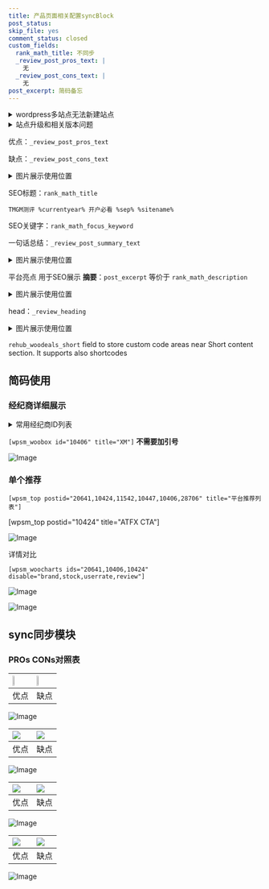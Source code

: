 ```yaml
---
title: 产品页面相关配置syncBlock
post_status: 
skip_file: yes
comment_status: closed
custom_fields:
  rank_math_title: 不同步
  _review_post_pros_text: |
    无
  _review_post_cons_text: |
    无
post_excerpt: 简码备忘
---
```

<details><summary>wordpress多站点无法新建站点</summary>

<li>和报错需要清理cookies一样的原因</li>
<li>wp-config.php里面<code>define( 'SUBDOMAIN_INSTALL', false );//子域名安装</code></li>
<li>新建子站点是用<code>define( 'SUBDOMAIN_INSTALL', true);//子域名安装</code> 完成以后，改成<code>false</code></li>
</details>

<details><summary>站点升级和相关版本问题</summary>

<p>wordpress：5.9.9
woocommerce：7.5.1
出现问题的地方：主题选项里面>><strong>Product layout >>compact style</strong></p>
<p>如何出现没有用过的字段 导致无法保存。先导出配置 然后进行修改，后面再次恢复即可。</p>
<p>出现部分字段无法显示时，需要返回默认布局后，对产品进行保存就好了。</p>
<p></p>
</details>

优点：`_review_post_pros_text`

缺点：`_review_post_cons_text`

<details><summary>图片展示使用位置</summary>

<img src="https://prod-files-secure.s3.us-west-2.amazonaws.com/39ed1227-6d7d-4570-be36-9ccd4a2c4241/f51d3d83-55d4-4bdf-9604-f37ec77ab556/Untitled.png?X-Amz-Algorithm=AWS4-HMAC-SHA256&X-Amz-Content-Sha256=UNSIGNED-PAYLOAD&X-Amz-Credential=ASIAZI2LB466U53VQUNZ%2F20250704%2Fus-west-2%2Fs3%2Faws4_request&X-Amz-Date=20250704T225520Z&X-Amz-Expires=3600&X-Amz-Security-Token=IQoJb3JpZ2luX2VjECsaCXVzLXdlc3QtMiJIMEYCIQCM%2Fc04IfGe%2BKyEG1sHmGKHZnrv1%2Bp2kRry5AnuP5X3cQIhAPAOe0%2BGjKT2t0K5ihxUGV1g10W4peMO5tWGyyyTtTqUKv8DCDQQABoMNjM3NDIzMTgzODA1Igz3H0fmgSzVr%2FuS4OEq3APrMBleDhz19qRRHR1qhhzCT7DBjznahiyxe5W5E8tPjVKRtmBxdPDBhciKnb%2FaDHDyefO7saFIMIQkpETaBBQfA5tdxO6lDiWpcjtOToWgR1eNb9wqlZHQU03C63hkaPWp56%2B7fvI1%2BFAwi3WvV2msIoRQhlhLaPuGkVbPTDnVDLMWcv89X1tcTRDeFSJ2be3un6rNtRi%2Fr5SDxg5cuAmyCGVL30CdTdw4emkSnVz9EEKDG0NvIPznCBdoSCWwkyWUkk%2FmNCV84V0Vlh9Fxwd6zaNMM7mI0NvgOVJeVJo%2FMSt2bWYQfJdlR7qg7IvrJkoB9FZaIoLhIx0FAOtyZ5HWNxtgpGpgO37qaXnYnc2WN2dlhr%2B5WaM0D3jcVVUjCer6BMQ%2BVhksFsgxwDdB6vdlfvbPvsoFiFnqwdlSuRhdCfILMbqu3bUwV6TUlEvlSg2W7AyBG2uezS5fvNVz8TiWRrlE98z85SHs17ytXdVW0c82HLulRiK6%2B1a1Xa8dNuQQwqd5%2FwQslYwmZ6fWHNCo1dGQDSv9BLtWjh9XHt7jPjc%2BeqwLtxLI%2Fo2u1mnVLuUWXjJfID7gITbTyg4AhR9snyvGTYI%2FHUStP35luND9F0P6gzQSXfxdVOPAyDCWzKDDBjqkAZmp3bJ4OC11Ftn5tvdiXKhYOsIzJvEyRUM2IHF2QG3IqwQ3ZPJIQlwVNRCPpPu84YcwauGy1KA5NrBi56C378B7R7fL1mnsJ8s8O2qF1ZFDnOCLAiDZwSKTil7AfiCb1eLwSGLWBivlhspUwcF5J%2FO1JWPhtdww%2BrRX31YZqF7jAZXSxP9aE1TfeahNTFfpRO486bnH25vO8NFmd82yKk4VEQPk&X-Amz-Signature=ac7d59420a914fbfb13bcd34fd17aebfb1fa38f076382bdb2ac47d6ac5b5eae2&X-Amz-SignedHeaders=host&x-amz-checksum-mode=ENABLED&x-id=GetObject" alt="Image">
</details>

SEO标题：`rank_math_title`

`TMGM测评 %currentyear% 开户必看 %sep% %sitename%`

SEO关键字：`rank_math_focus_keyword`

一句话总结：`_review_post_summary_text`

<details><summary>图片展示使用位置</summary>

<img src="https://prod-files-secure.s3.us-west-2.amazonaws.com/39ed1227-6d7d-4570-be36-9ccd4a2c4241/4b96a922-296c-4f4e-8630-d1c870cbce01/Untitled.png?X-Amz-Algorithm=AWS4-HMAC-SHA256&X-Amz-Content-Sha256=UNSIGNED-PAYLOAD&X-Amz-Credential=ASIAZI2LB466YRNIQGBX%2F20250704%2Fus-west-2%2Fs3%2Faws4_request&X-Amz-Date=20250704T225520Z&X-Amz-Expires=3600&X-Amz-Security-Token=IQoJb3JpZ2luX2VjECsaCXVzLXdlc3QtMiJGMEQCIH26G62SLmZV7qb9ZKKSgKOuJHzOj7hv4VeuNiJm87I8AiB%2BRZeozkMa71YWnH3r3DzFNJkD1VmAioZxUoc4tIRnkir%2FAwg0EAAaDDYzNzQyMzE4MzgwNSIMPAMqgrBUQkythUZpKtwDyCZ8956ydx%2FHiQ5vPjb746CZrnTyWyaCXIa8hg3jC1tf3%2BTMNh4ayg23OTRrpGyDFEFI%2FGOx1e%2BV%2FPclhf9FjofAW0q2Jn7ta27o0DgOeHjpIUQB%2Fk%2FG7tJ%2BKgg5CDWGr2kYIAS03GZWBL3kMSlo%2F81p622qgSB0nhEQWToGk%2BaYQpV25LoZsZXxgw4MSKGb2zhdEd%2BywSyXneyP8yTo3yNvUUVvNvP%2BTSqf8F1mWSBTTQwtyIf3MNrrmxKH9AYtjjd9KVWMpauOkUXapAHRIAjdZFuPCNXbK2l%2FleajLG%2FUHq8EoGO0URuhgS5LO%2BRxgqzKoIPlO8h6sb1nCZtfYNbrhVmJ9BWdoJgDO%2BLHb9Cb0tzbBk0lyzumvndLwunZxSjwIeXx9l%2FsVcPxQcCJLIKMFcU2Dk%2Fhqdz%2F1y8Vl3VOvco64rh9LO7Tw5ERbFXumnL6%2FDDg4rT88xgz8NZH9dJLYG8AZRjVBqrujf2R9kdjmV53d6B7P%2F%2B%2Bmo9kzDvsYrnxOQZD7h8R3mCoWh37QFJ2vMYxLmnow9JHICIF1IPs24tPSxSVoO1ia6ZmXqjeg8c78nmsW0uQiL6tcmygeTdAWc2jEruXbNXk%2FhciCvofxIjFiFXDcpdQ57Aw%2BcugwwY6pgEM6kFR2eR3bW58iYg%2F0FRosKOBvSADYM%2BreHThmOE0aPv%2FhXhU5isKftZaUxTpIh71gEfSVvVaAJoA2b5uWvO%2BGK9mBPQ1hLBLKIuSdwiMsxzU1KB13iD6CxuF8Z%2Bp5KfyNA0BdLhJCWpzeea1whe2Bl6T91t4iOhHE6Gw7YwNAmDLf%2F1fLKrJMlfY77l3TAYNxoir8dVbZ7AWHvRJDlk7WjaEx%2FXp&X-Amz-Signature=f55b0a590edf2804c7f420e41ef93a403f5e8814e575bfdfb8bac9034b19ebaf&X-Amz-SignedHeaders=host&x-amz-checksum-mode=ENABLED&x-id=GetObject" alt="Image">
</details>

平台亮点 用于SEO展示 **摘要**：`post_excerpt`  等价于 `rank_math_description`

<details><summary>图片展示使用位置</summary>

<img src="https://prod-files-secure.s3.us-west-2.amazonaws.com/39ed1227-6d7d-4570-be36-9ccd4a2c4241/1ee11f63-b60a-4dfe-a7a7-d58ff23b5d88/Untitled.png?X-Amz-Algorithm=AWS4-HMAC-SHA256&X-Amz-Content-Sha256=UNSIGNED-PAYLOAD&X-Amz-Credential=ASIAZI2LB466Z3YFHR63%2F20250704%2Fus-west-2%2Fs3%2Faws4_request&X-Amz-Date=20250704T225520Z&X-Amz-Expires=3600&X-Amz-Security-Token=IQoJb3JpZ2luX2VjECsaCXVzLXdlc3QtMiJIMEYCIQDny6%2F93B9Q1rx83qRkQI2%2BMgacWW%2BfpnE7i2vOYuX%2FnQIhAOivdYz2v6TONLTV6el482s7UkRY%2FtDZq8IpRGB8LojTKv8DCDQQABoMNjM3NDIzMTgzODA1Igy13VU9lZkEAyezVIEq3AN5guKw51TF99S5J%2BFF2A%2BIoH3Or1rguQog6CGBomKAhMM%2FnhaeOvoAsJ6xHQ9XE6TaMScSKASHKsOO8LwjNX1oN7ZhtRnXxqU44HJ9qz1RynYOe0hikA8ES0f6lI3kfYEBviaIyBbVtjJfjwu6R4G6mTxe7x2ZTyeEkVFHCOvc36H2POAeTWq1eGnrPpzn3pUM1q93rVaRZNTSi%2Fgsjf3Pn71FmyBDYmkbgznatYVIvRFR6toOEc08nfn%2B%2FIYn2i4KEhlkpBhXd4dfhPhyA5wu23Kia41oFjSvEu8jWjMpFjN2WwUEU92sipE92WaGXykdz9p0zaxidnJ6It3SpTVN8V4%2FU1vdAjqOJgb73g2Dtj9ByB2QEwb4Z9JVrU9bxAsW%2FLBdLjIo%2B6UkbeS4SUBLCAp0q%2FW3KC51ivQnAu%2BpisljIbq4LGW0OR4kLOUfFIrXf8A6PfAIR8h4C4PeD0%2BCr7YOalypTvD9eRQWAWy%2FH4zaamk%2FK1OBhv9L1SJ%2FOXnPOK8QV%2FJQp2xC1gKv5fkh9Vct2IERVtdWttdBxktO0YdsL4kRY7%2F7fccDb5Fy%2F5RxxZiSTubfDQyBIQgrnGOon2XdM6ADvTyrf9Ji5F25%2FiHM1yL%2FH8CS%2FOdg2TDTzKDDBjqkAbEkVyqOnjnrVgP%2BB4ePzYyO%2FTToxA1VTyjygPdAAFTPJgb10vszE7hY5mAzLe58II%2BYZMe%2FUDWXCe2ZEa2GW4ZA%2FKSMCActKxzO2dYwOfKhvHCq%2BSpEfeiH8znISMB1hRmrZN%2Bk68nJ99S3BQkTvqGrBy3MWCRY3YUNUPZwCvCrlPIs2GzeecOf1uqsxFve6K1K55eCTlVGcfhGyl3Cs5LezBYw&X-Amz-Signature=153c91d5d68e1d647038c74ba18e581c08bf2ba05c3500fd7e009fabb6288c3f&X-Amz-SignedHeaders=host&x-amz-checksum-mode=ENABLED&x-id=GetObject" alt="Image">
<img src="https://prod-files-secure.s3.us-west-2.amazonaws.com/39ed1227-6d7d-4570-be36-9ccd4a2c4241/ad4118b5-78d8-4fbe-801e-3b29b5d99c01/Untitled.png?X-Amz-Algorithm=AWS4-HMAC-SHA256&X-Amz-Content-Sha256=UNSIGNED-PAYLOAD&X-Amz-Credential=ASIAZI2LB466Z3YFHR63%2F20250704%2Fus-west-2%2Fs3%2Faws4_request&X-Amz-Date=20250704T225520Z&X-Amz-Expires=3600&X-Amz-Security-Token=IQoJb3JpZ2luX2VjECsaCXVzLXdlc3QtMiJIMEYCIQDny6%2F93B9Q1rx83qRkQI2%2BMgacWW%2BfpnE7i2vOYuX%2FnQIhAOivdYz2v6TONLTV6el482s7UkRY%2FtDZq8IpRGB8LojTKv8DCDQQABoMNjM3NDIzMTgzODA1Igy13VU9lZkEAyezVIEq3AN5guKw51TF99S5J%2BFF2A%2BIoH3Or1rguQog6CGBomKAhMM%2FnhaeOvoAsJ6xHQ9XE6TaMScSKASHKsOO8LwjNX1oN7ZhtRnXxqU44HJ9qz1RynYOe0hikA8ES0f6lI3kfYEBviaIyBbVtjJfjwu6R4G6mTxe7x2ZTyeEkVFHCOvc36H2POAeTWq1eGnrPpzn3pUM1q93rVaRZNTSi%2Fgsjf3Pn71FmyBDYmkbgznatYVIvRFR6toOEc08nfn%2B%2FIYn2i4KEhlkpBhXd4dfhPhyA5wu23Kia41oFjSvEu8jWjMpFjN2WwUEU92sipE92WaGXykdz9p0zaxidnJ6It3SpTVN8V4%2FU1vdAjqOJgb73g2Dtj9ByB2QEwb4Z9JVrU9bxAsW%2FLBdLjIo%2B6UkbeS4SUBLCAp0q%2FW3KC51ivQnAu%2BpisljIbq4LGW0OR4kLOUfFIrXf8A6PfAIR8h4C4PeD0%2BCr7YOalypTvD9eRQWAWy%2FH4zaamk%2FK1OBhv9L1SJ%2FOXnPOK8QV%2FJQp2xC1gKv5fkh9Vct2IERVtdWttdBxktO0YdsL4kRY7%2F7fccDb5Fy%2F5RxxZiSTubfDQyBIQgrnGOon2XdM6ADvTyrf9Ji5F25%2FiHM1yL%2FH8CS%2FOdg2TDTzKDDBjqkAbEkVyqOnjnrVgP%2BB4ePzYyO%2FTToxA1VTyjygPdAAFTPJgb10vszE7hY5mAzLe58II%2BYZMe%2FUDWXCe2ZEa2GW4ZA%2FKSMCActKxzO2dYwOfKhvHCq%2BSpEfeiH8znISMB1hRmrZN%2Bk68nJ99S3BQkTvqGrBy3MWCRY3YUNUPZwCvCrlPIs2GzeecOf1uqsxFve6K1K55eCTlVGcfhGyl3Cs5LezBYw&X-Amz-Signature=f4742608a404da986cf6676743fd0056d8710571f6e1844a13e67559d6465c53&X-Amz-SignedHeaders=host&x-amz-checksum-mode=ENABLED&x-id=GetObject" alt="Image">
<img src="https://prod-files-secure.s3.us-west-2.amazonaws.com/39ed1227-6d7d-4570-be36-9ccd4a2c4241/a38cf7c9-a79c-4b64-9e94-13589fe0758b/Untitled.png?X-Amz-Algorithm=AWS4-HMAC-SHA256&X-Amz-Content-Sha256=UNSIGNED-PAYLOAD&X-Amz-Credential=ASIAZI2LB466Z3YFHR63%2F20250704%2Fus-west-2%2Fs3%2Faws4_request&X-Amz-Date=20250704T225520Z&X-Amz-Expires=3600&X-Amz-Security-Token=IQoJb3JpZ2luX2VjECsaCXVzLXdlc3QtMiJIMEYCIQDny6%2F93B9Q1rx83qRkQI2%2BMgacWW%2BfpnE7i2vOYuX%2FnQIhAOivdYz2v6TONLTV6el482s7UkRY%2FtDZq8IpRGB8LojTKv8DCDQQABoMNjM3NDIzMTgzODA1Igy13VU9lZkEAyezVIEq3AN5guKw51TF99S5J%2BFF2A%2BIoH3Or1rguQog6CGBomKAhMM%2FnhaeOvoAsJ6xHQ9XE6TaMScSKASHKsOO8LwjNX1oN7ZhtRnXxqU44HJ9qz1RynYOe0hikA8ES0f6lI3kfYEBviaIyBbVtjJfjwu6R4G6mTxe7x2ZTyeEkVFHCOvc36H2POAeTWq1eGnrPpzn3pUM1q93rVaRZNTSi%2Fgsjf3Pn71FmyBDYmkbgznatYVIvRFR6toOEc08nfn%2B%2FIYn2i4KEhlkpBhXd4dfhPhyA5wu23Kia41oFjSvEu8jWjMpFjN2WwUEU92sipE92WaGXykdz9p0zaxidnJ6It3SpTVN8V4%2FU1vdAjqOJgb73g2Dtj9ByB2QEwb4Z9JVrU9bxAsW%2FLBdLjIo%2B6UkbeS4SUBLCAp0q%2FW3KC51ivQnAu%2BpisljIbq4LGW0OR4kLOUfFIrXf8A6PfAIR8h4C4PeD0%2BCr7YOalypTvD9eRQWAWy%2FH4zaamk%2FK1OBhv9L1SJ%2FOXnPOK8QV%2FJQp2xC1gKv5fkh9Vct2IERVtdWttdBxktO0YdsL4kRY7%2F7fccDb5Fy%2F5RxxZiSTubfDQyBIQgrnGOon2XdM6ADvTyrf9Ji5F25%2FiHM1yL%2FH8CS%2FOdg2TDTzKDDBjqkAbEkVyqOnjnrVgP%2BB4ePzYyO%2FTToxA1VTyjygPdAAFTPJgb10vszE7hY5mAzLe58II%2BYZMe%2FUDWXCe2ZEa2GW4ZA%2FKSMCActKxzO2dYwOfKhvHCq%2BSpEfeiH8znISMB1hRmrZN%2Bk68nJ99S3BQkTvqGrBy3MWCRY3YUNUPZwCvCrlPIs2GzeecOf1uqsxFve6K1K55eCTlVGcfhGyl3Cs5LezBYw&X-Amz-Signature=fabfece2651c37740a432893043a493c82e7aaf144e61631dd8fe144566effdc&X-Amz-SignedHeaders=host&x-amz-checksum-mode=ENABLED&x-id=GetObject" alt="Image">
<img src="https://prod-files-secure.s3.us-west-2.amazonaws.com/39ed1227-6d7d-4570-be36-9ccd4a2c4241/7da6fc1e-d2ac-42ae-8c75-cb5749aa18f6/Untitled.png?X-Amz-Algorithm=AWS4-HMAC-SHA256&X-Amz-Content-Sha256=UNSIGNED-PAYLOAD&X-Amz-Credential=ASIAZI2LB466Z3YFHR63%2F20250704%2Fus-west-2%2Fs3%2Faws4_request&X-Amz-Date=20250704T225520Z&X-Amz-Expires=3600&X-Amz-Security-Token=IQoJb3JpZ2luX2VjECsaCXVzLXdlc3QtMiJIMEYCIQDny6%2F93B9Q1rx83qRkQI2%2BMgacWW%2BfpnE7i2vOYuX%2FnQIhAOivdYz2v6TONLTV6el482s7UkRY%2FtDZq8IpRGB8LojTKv8DCDQQABoMNjM3NDIzMTgzODA1Igy13VU9lZkEAyezVIEq3AN5guKw51TF99S5J%2BFF2A%2BIoH3Or1rguQog6CGBomKAhMM%2FnhaeOvoAsJ6xHQ9XE6TaMScSKASHKsOO8LwjNX1oN7ZhtRnXxqU44HJ9qz1RynYOe0hikA8ES0f6lI3kfYEBviaIyBbVtjJfjwu6R4G6mTxe7x2ZTyeEkVFHCOvc36H2POAeTWq1eGnrPpzn3pUM1q93rVaRZNTSi%2Fgsjf3Pn71FmyBDYmkbgznatYVIvRFR6toOEc08nfn%2B%2FIYn2i4KEhlkpBhXd4dfhPhyA5wu23Kia41oFjSvEu8jWjMpFjN2WwUEU92sipE92WaGXykdz9p0zaxidnJ6It3SpTVN8V4%2FU1vdAjqOJgb73g2Dtj9ByB2QEwb4Z9JVrU9bxAsW%2FLBdLjIo%2B6UkbeS4SUBLCAp0q%2FW3KC51ivQnAu%2BpisljIbq4LGW0OR4kLOUfFIrXf8A6PfAIR8h4C4PeD0%2BCr7YOalypTvD9eRQWAWy%2FH4zaamk%2FK1OBhv9L1SJ%2FOXnPOK8QV%2FJQp2xC1gKv5fkh9Vct2IERVtdWttdBxktO0YdsL4kRY7%2F7fccDb5Fy%2F5RxxZiSTubfDQyBIQgrnGOon2XdM6ADvTyrf9Ji5F25%2FiHM1yL%2FH8CS%2FOdg2TDTzKDDBjqkAbEkVyqOnjnrVgP%2BB4ePzYyO%2FTToxA1VTyjygPdAAFTPJgb10vszE7hY5mAzLe58II%2BYZMe%2FUDWXCe2ZEa2GW4ZA%2FKSMCActKxzO2dYwOfKhvHCq%2BSpEfeiH8znISMB1hRmrZN%2Bk68nJ99S3BQkTvqGrBy3MWCRY3YUNUPZwCvCrlPIs2GzeecOf1uqsxFve6K1K55eCTlVGcfhGyl3Cs5LezBYw&X-Amz-Signature=9d7fd0611e04a65758a0fbc84ebedd6f2f9d4862b53539dbed133828d52d431c&X-Amz-SignedHeaders=host&x-amz-checksum-mode=ENABLED&x-id=GetObject" alt="Image">
<img src="https://prod-files-secure.s3.us-west-2.amazonaws.com/39ed1227-6d7d-4570-be36-9ccd4a2c4241/7e97f40a-eaee-47f5-b2f9-475f96808fa7/Untitled.png?X-Amz-Algorithm=AWS4-HMAC-SHA256&X-Amz-Content-Sha256=UNSIGNED-PAYLOAD&X-Amz-Credential=ASIAZI2LB466Z3YFHR63%2F20250704%2Fus-west-2%2Fs3%2Faws4_request&X-Amz-Date=20250704T225520Z&X-Amz-Expires=3600&X-Amz-Security-Token=IQoJb3JpZ2luX2VjECsaCXVzLXdlc3QtMiJIMEYCIQDny6%2F93B9Q1rx83qRkQI2%2BMgacWW%2BfpnE7i2vOYuX%2FnQIhAOivdYz2v6TONLTV6el482s7UkRY%2FtDZq8IpRGB8LojTKv8DCDQQABoMNjM3NDIzMTgzODA1Igy13VU9lZkEAyezVIEq3AN5guKw51TF99S5J%2BFF2A%2BIoH3Or1rguQog6CGBomKAhMM%2FnhaeOvoAsJ6xHQ9XE6TaMScSKASHKsOO8LwjNX1oN7ZhtRnXxqU44HJ9qz1RynYOe0hikA8ES0f6lI3kfYEBviaIyBbVtjJfjwu6R4G6mTxe7x2ZTyeEkVFHCOvc36H2POAeTWq1eGnrPpzn3pUM1q93rVaRZNTSi%2Fgsjf3Pn71FmyBDYmkbgznatYVIvRFR6toOEc08nfn%2B%2FIYn2i4KEhlkpBhXd4dfhPhyA5wu23Kia41oFjSvEu8jWjMpFjN2WwUEU92sipE92WaGXykdz9p0zaxidnJ6It3SpTVN8V4%2FU1vdAjqOJgb73g2Dtj9ByB2QEwb4Z9JVrU9bxAsW%2FLBdLjIo%2B6UkbeS4SUBLCAp0q%2FW3KC51ivQnAu%2BpisljIbq4LGW0OR4kLOUfFIrXf8A6PfAIR8h4C4PeD0%2BCr7YOalypTvD9eRQWAWy%2FH4zaamk%2FK1OBhv9L1SJ%2FOXnPOK8QV%2FJQp2xC1gKv5fkh9Vct2IERVtdWttdBxktO0YdsL4kRY7%2F7fccDb5Fy%2F5RxxZiSTubfDQyBIQgrnGOon2XdM6ADvTyrf9Ji5F25%2FiHM1yL%2FH8CS%2FOdg2TDTzKDDBjqkAbEkVyqOnjnrVgP%2BB4ePzYyO%2FTToxA1VTyjygPdAAFTPJgb10vszE7hY5mAzLe58II%2BYZMe%2FUDWXCe2ZEa2GW4ZA%2FKSMCActKxzO2dYwOfKhvHCq%2BSpEfeiH8znISMB1hRmrZN%2Bk68nJ99S3BQkTvqGrBy3MWCRY3YUNUPZwCvCrlPIs2GzeecOf1uqsxFve6K1K55eCTlVGcfhGyl3Cs5LezBYw&X-Amz-Signature=3ac083e80eeaad70d82075657c2703712960798d81de6981aff25229d08b7966&X-Amz-SignedHeaders=host&x-amz-checksum-mode=ENABLED&x-id=GetObject" alt="Image">
</details>

head：`_review_heading`

<details><summary>图片展示使用位置</summary>

<img src="https://prod-files-secure.s3.us-west-2.amazonaws.com/39ed1227-6d7d-4570-be36-9ccd4a2c4241/3a4650ad-9887-415c-889a-edd51fa54f27/Untitled.png?X-Amz-Algorithm=AWS4-HMAC-SHA256&X-Amz-Content-Sha256=UNSIGNED-PAYLOAD&X-Amz-Credential=ASIAZI2LB4662QOYFKZC%2F20250704%2Fus-west-2%2Fs3%2Faws4_request&X-Amz-Date=20250704T225520Z&X-Amz-Expires=3600&X-Amz-Security-Token=IQoJb3JpZ2luX2VjECsaCXVzLXdlc3QtMiJHMEUCIE%2FQlfWbaB1l%2BFl76jwdlds2peCo%2FzwBsKRSYeIfVlMIAiEAkIv2WlNYi4x8IyuLZQQheGzMymaX2BBzduODdLjPGxEq%2FwMINBAAGgw2Mzc0MjMxODM4MDUiDPxCm8yWqbYbCSp%2BGCrcA1yVPa9v%2B%2BBUXo80Ydsp%2BbjpmguSf3my7S%2Ba6INhL9LBYpfXIp7GQ%2FLBqfoJT3NDVHFhC1NY8gJPH8dAHHSVEb%2BC69jU6fo%2FID00M7iS9Gjl88VXbfJrmbybluSvjZx03YBRVZyvssCmqkyT%2B1fXXXnvIGBZkBkQMpPBBqUwDTfoCjmvBpWKSan%2B0wRFpwGKJ%2BodUzOvk04PZ1tBFZ6WtRvROJYlVgOw4vu6qFNT5Eizdc8azB3B91%2B7o64LhnnAi83zmnbG88lTYE7xiokMmxLScqnxbov9qnfB6wZUce0oaq8ajj68nN43gIJdGhHTsHuQWG7fdh%2BiaEWUJAaQpbSVYmIOmmbHPf6l55UtE0Nvs0kKx6AVVUz4GHN%2B0meupu1%2FSzkwDsWKX63%2BkTNnaSeH%2FdP1ouZG2Nu1VsrGK0HK4dh32X5i5RS7pTCfoK%2F2Opv4KfIheUsOiFa0aGD%2B7ANqrjV41jMeq4Xx9wIQbdlwdx1lex1RFaNxOxdWOetfnYUJk7jX0WemExKUnbTBReo7xdRTeEWpB7niI0y5mkYKjoxOZ%2Fg%2FMCP7azug8LBVcEJv37tfeEs0dPVnLZIvk6ZSu%2B0yms5iyuEbYJaRRxPFFZ%2B36x7BKlmUx%2F0EMMnMoMMGOqUBplb%2Fgy4GfO12A%2BmbxLzAst8850Vw0tXLpmr%2FwMXG%2FpNneXBF6bsfOZ09DRKaSEnDz0ru0ZUsd3jbujV3kpa6imBe77JoliZ%2BPiHYqT84Mi3RTMhUQeqjiP%2BttF69BzydRQLFkv6mf6t7yDf1QQSBY%2Bxdw6AsfScpemFw%2BKOf90nTHeu8X%2BaTV4SkRNeo1uNE%2B1c4pG0z4gxLGricnQrb4NhffsZb&X-Amz-Signature=dae1a9439719e939c5497fe0819a20461cc918422362635937675265512fe6a1&X-Amz-SignedHeaders=host&x-amz-checksum-mode=ENABLED&x-id=GetObject" alt="Image">
</details>

`rehub_woodeals_short`	field to store custom code areas near Short content section. It supports also shortcodes



## 简码使用

### 经纪商详细展示

<details><summary>常用经纪商ID列表</summary>

<pre><code class="php">嘉盛 ===> 20641  [wpsm_woobox id="20641" title="嘉盛"]
易信easymarkets ===> 11542  [wpsm_woobox id="11542" title="易信easymarkets"]
ATFX外汇 ===> 10424  [wpsm_woobox id="10424" title="ATFX"]
XM ===> 10406  [wpsm_woobox id="10406" title="XM"]
TMGM ===> 29622  [wpsm_woobox id="29622" title="TMGM"]
HYCM ===> 10447  [wpsm_woobox id="10447" title="HYCM"]
fpmarkets澳福外汇 ===> 20639  [wpsm_woobox id="20639" title="fpmarkets澳福外汇"]</code></pre>
</details>

`[wpsm_woobox id="10406" title="XM"]` **不需要加引号**

![Image](https://prod-files-secure.s3.us-west-2.amazonaws.com/39ed1227-6d7d-4570-be36-9ccd4a2c4241/4f898f9d-0fa7-4e43-acd3-ac6bc7be575a/Untitled.png?X-Amz-Algorithm=AWS4-HMAC-SHA256&X-Amz-Content-Sha256=UNSIGNED-PAYLOAD&X-Amz-Credential=ASIAZI2LB466QL35AEG3%2F20250704%2Fus-west-2%2Fs3%2Faws4_request&X-Amz-Date=20250704T225518Z&X-Amz-Expires=3600&X-Amz-Security-Token=IQoJb3JpZ2luX2VjECsaCXVzLXdlc3QtMiJIMEYCIQCUHAlIlt1yR8l%2Bk3sfYZ2fwV0Xm2sQlmgMB4ekAhH4kwIhAJ6x5KgJVAIA3suDHXGM5aBJIPRinUGWgqaZI4ukKx%2F%2FKv8DCDQQABoMNjM3NDIzMTgzODA1IgzQIi5Dpjo%2Fu1WoG10q3AMkGS0u%2FSAx02q0bXGDQ%2FL0uaF7ZxZS579EeFuHnbMhsPDaM1QpPAolHRKX8ilrSP4f0OQMsl3fdB2gX8L3TA5xagJgJRQdWnvCWJMeBbxzObeAk6Vs66UnV%2F9KfUp7%2FAhC%2BkfIZTi1jk60vOSq9IEvwbBVeF6CXOrZq%2BpfMV3Js50nddiVN89acX1Np236bWuXiW4C3up5RN8lhOCB3w9f%2BB%2F9S5dHko38MGBSyKJ1CLKnh5mEtPFvA2Pwe9QTtq3JRN8rI%2Bb7fwOkVIarXSBrJH4mLD%2FzU9%2Ba4UxNpUydpQFeiGcDfN03Mu6FWIzRKmS3cNLTQKEYQZwqd0L14d2BqSyWGVd9%2By%2B8Mf4HXVIUR8XdE97DEzxwkPTKGbv6Sy9nS9xfK8tKoNWLJG0v9tAXjlcKmGiDRsq9KuCJYho%2BYo5thZLSwkUaq4TRWpDlik3x9VyVr9ydgZpC7Sfkph%2BRuANs6dUs3lw1xabYhAx%2FbdVR%2FQSRgFNje%2BhSAwF2taqmUNas%2Fm7QASSA7fpRi7OFiLMdPpuqY%2BU7HGZGjP0QnqbEXDqb0jyaPzxCc5D3j3cko%2BDb5T9Kz7nG6TjNcqh2HDUlZXHfY5Xyq6xK6R4HUXk%2FuOKVpwHHbG9c5DDUzKDDBjqkASeoDYRb4P%2F7omNORm2MBsUGFk%2FXRKWu7mJE8%2F1BUJOvZGf7eBlRi7eG5zJlvhMqUXOvss4znjzql9VJInHCkou7p9xFJRpBJnVCFcJ8Fbv1VL%2FM7XA73Hpgs%2FgihROxJ63JdNsK%2B1%2BDVR2mKloTSOnjix6WR2IFZOGrZVOVG2uzB7ndZTJmbu%2BhuBVAUjvmuDB3%2BDgtRSV7phXEPUQA1dYTiIna&X-Amz-Signature=a7af89b621b7d4cfc870e9a9fc3898a348a2ce7faf8a3b4c40b55d5dc6106424&X-Amz-SignedHeaders=host&x-amz-checksum-mode=ENABLED&x-id=GetObject)

### 单个推荐
`[wpsm_top postid="20641,10424,11542,10447,10406,28706" title="平台推荐列表"]`

[wpsm_top postid="10424" title="ATFX CTA"]

![Image](https://prod-files-secure.s3.us-west-2.amazonaws.com/39ed1227-6d7d-4570-be36-9ccd4a2c4241/5ac620dc-51a8-48b6-b55d-91f47299193c/Untitled.png?X-Amz-Algorithm=AWS4-HMAC-SHA256&X-Amz-Content-Sha256=UNSIGNED-PAYLOAD&X-Amz-Credential=ASIAZI2LB466QL35AEG3%2F20250704%2Fus-west-2%2Fs3%2Faws4_request&X-Amz-Date=20250704T225518Z&X-Amz-Expires=3600&X-Amz-Security-Token=IQoJb3JpZ2luX2VjECsaCXVzLXdlc3QtMiJIMEYCIQCUHAlIlt1yR8l%2Bk3sfYZ2fwV0Xm2sQlmgMB4ekAhH4kwIhAJ6x5KgJVAIA3suDHXGM5aBJIPRinUGWgqaZI4ukKx%2F%2FKv8DCDQQABoMNjM3NDIzMTgzODA1IgzQIi5Dpjo%2Fu1WoG10q3AMkGS0u%2FSAx02q0bXGDQ%2FL0uaF7ZxZS579EeFuHnbMhsPDaM1QpPAolHRKX8ilrSP4f0OQMsl3fdB2gX8L3TA5xagJgJRQdWnvCWJMeBbxzObeAk6Vs66UnV%2F9KfUp7%2FAhC%2BkfIZTi1jk60vOSq9IEvwbBVeF6CXOrZq%2BpfMV3Js50nddiVN89acX1Np236bWuXiW4C3up5RN8lhOCB3w9f%2BB%2F9S5dHko38MGBSyKJ1CLKnh5mEtPFvA2Pwe9QTtq3JRN8rI%2Bb7fwOkVIarXSBrJH4mLD%2FzU9%2Ba4UxNpUydpQFeiGcDfN03Mu6FWIzRKmS3cNLTQKEYQZwqd0L14d2BqSyWGVd9%2By%2B8Mf4HXVIUR8XdE97DEzxwkPTKGbv6Sy9nS9xfK8tKoNWLJG0v9tAXjlcKmGiDRsq9KuCJYho%2BYo5thZLSwkUaq4TRWpDlik3x9VyVr9ydgZpC7Sfkph%2BRuANs6dUs3lw1xabYhAx%2FbdVR%2FQSRgFNje%2BhSAwF2taqmUNas%2Fm7QASSA7fpRi7OFiLMdPpuqY%2BU7HGZGjP0QnqbEXDqb0jyaPzxCc5D3j3cko%2BDb5T9Kz7nG6TjNcqh2HDUlZXHfY5Xyq6xK6R4HUXk%2FuOKVpwHHbG9c5DDUzKDDBjqkASeoDYRb4P%2F7omNORm2MBsUGFk%2FXRKWu7mJE8%2F1BUJOvZGf7eBlRi7eG5zJlvhMqUXOvss4znjzql9VJInHCkou7p9xFJRpBJnVCFcJ8Fbv1VL%2FM7XA73Hpgs%2FgihROxJ63JdNsK%2B1%2BDVR2mKloTSOnjix6WR2IFZOGrZVOVG2uzB7ndZTJmbu%2BhuBVAUjvmuDB3%2BDgtRSV7phXEPUQA1dYTiIna&X-Amz-Signature=8af307163112e8035b653de80d5f6e82fa608482ba28a6c196b7edbd05987e2f&X-Amz-SignedHeaders=host&x-amz-checksum-mode=ENABLED&x-id=GetObject)

详情对比

`[wpsm_woocharts ids="20641,10406,10424" disable="brand,stock,userrate,review"]`

![Image](https://prod-files-secure.s3.us-west-2.amazonaws.com/39ed1227-6d7d-4570-be36-9ccd4a2c4241/bf3ba45f-b9f3-4295-8aef-b4a495fd25f4/Untitled.png?X-Amz-Algorithm=AWS4-HMAC-SHA256&X-Amz-Content-Sha256=UNSIGNED-PAYLOAD&X-Amz-Credential=ASIAZI2LB466QL35AEG3%2F20250704%2Fus-west-2%2Fs3%2Faws4_request&X-Amz-Date=20250704T225518Z&X-Amz-Expires=3600&X-Amz-Security-Token=IQoJb3JpZ2luX2VjECsaCXVzLXdlc3QtMiJIMEYCIQCUHAlIlt1yR8l%2Bk3sfYZ2fwV0Xm2sQlmgMB4ekAhH4kwIhAJ6x5KgJVAIA3suDHXGM5aBJIPRinUGWgqaZI4ukKx%2F%2FKv8DCDQQABoMNjM3NDIzMTgzODA1IgzQIi5Dpjo%2Fu1WoG10q3AMkGS0u%2FSAx02q0bXGDQ%2FL0uaF7ZxZS579EeFuHnbMhsPDaM1QpPAolHRKX8ilrSP4f0OQMsl3fdB2gX8L3TA5xagJgJRQdWnvCWJMeBbxzObeAk6Vs66UnV%2F9KfUp7%2FAhC%2BkfIZTi1jk60vOSq9IEvwbBVeF6CXOrZq%2BpfMV3Js50nddiVN89acX1Np236bWuXiW4C3up5RN8lhOCB3w9f%2BB%2F9S5dHko38MGBSyKJ1CLKnh5mEtPFvA2Pwe9QTtq3JRN8rI%2Bb7fwOkVIarXSBrJH4mLD%2FzU9%2Ba4UxNpUydpQFeiGcDfN03Mu6FWIzRKmS3cNLTQKEYQZwqd0L14d2BqSyWGVd9%2By%2B8Mf4HXVIUR8XdE97DEzxwkPTKGbv6Sy9nS9xfK8tKoNWLJG0v9tAXjlcKmGiDRsq9KuCJYho%2BYo5thZLSwkUaq4TRWpDlik3x9VyVr9ydgZpC7Sfkph%2BRuANs6dUs3lw1xabYhAx%2FbdVR%2FQSRgFNje%2BhSAwF2taqmUNas%2Fm7QASSA7fpRi7OFiLMdPpuqY%2BU7HGZGjP0QnqbEXDqb0jyaPzxCc5D3j3cko%2BDb5T9Kz7nG6TjNcqh2HDUlZXHfY5Xyq6xK6R4HUXk%2FuOKVpwHHbG9c5DDUzKDDBjqkASeoDYRb4P%2F7omNORm2MBsUGFk%2FXRKWu7mJE8%2F1BUJOvZGf7eBlRi7eG5zJlvhMqUXOvss4znjzql9VJInHCkou7p9xFJRpBJnVCFcJ8Fbv1VL%2FM7XA73Hpgs%2FgihROxJ63JdNsK%2B1%2BDVR2mKloTSOnjix6WR2IFZOGrZVOVG2uzB7ndZTJmbu%2BhuBVAUjvmuDB3%2BDgtRSV7phXEPUQA1dYTiIna&X-Amz-Signature=bcc7a045a71f60196866b302a6555743179e68498e7743cbcdb00f3917bb8036&X-Amz-SignedHeaders=host&x-amz-checksum-mode=ENABLED&x-id=GetObject)

![Image](https://prod-files-secure.s3.us-west-2.amazonaws.com/39ed1227-6d7d-4570-be36-9ccd4a2c4241/30bc56ef-f383-4b48-9768-2ebc9e436ec0/Untitled.png?X-Amz-Algorithm=AWS4-HMAC-SHA256&X-Amz-Content-Sha256=UNSIGNED-PAYLOAD&X-Amz-Credential=ASIAZI2LB466QL35AEG3%2F20250704%2Fus-west-2%2Fs3%2Faws4_request&X-Amz-Date=20250704T225518Z&X-Amz-Expires=3600&X-Amz-Security-Token=IQoJb3JpZ2luX2VjECsaCXVzLXdlc3QtMiJIMEYCIQCUHAlIlt1yR8l%2Bk3sfYZ2fwV0Xm2sQlmgMB4ekAhH4kwIhAJ6x5KgJVAIA3suDHXGM5aBJIPRinUGWgqaZI4ukKx%2F%2FKv8DCDQQABoMNjM3NDIzMTgzODA1IgzQIi5Dpjo%2Fu1WoG10q3AMkGS0u%2FSAx02q0bXGDQ%2FL0uaF7ZxZS579EeFuHnbMhsPDaM1QpPAolHRKX8ilrSP4f0OQMsl3fdB2gX8L3TA5xagJgJRQdWnvCWJMeBbxzObeAk6Vs66UnV%2F9KfUp7%2FAhC%2BkfIZTi1jk60vOSq9IEvwbBVeF6CXOrZq%2BpfMV3Js50nddiVN89acX1Np236bWuXiW4C3up5RN8lhOCB3w9f%2BB%2F9S5dHko38MGBSyKJ1CLKnh5mEtPFvA2Pwe9QTtq3JRN8rI%2Bb7fwOkVIarXSBrJH4mLD%2FzU9%2Ba4UxNpUydpQFeiGcDfN03Mu6FWIzRKmS3cNLTQKEYQZwqd0L14d2BqSyWGVd9%2By%2B8Mf4HXVIUR8XdE97DEzxwkPTKGbv6Sy9nS9xfK8tKoNWLJG0v9tAXjlcKmGiDRsq9KuCJYho%2BYo5thZLSwkUaq4TRWpDlik3x9VyVr9ydgZpC7Sfkph%2BRuANs6dUs3lw1xabYhAx%2FbdVR%2FQSRgFNje%2BhSAwF2taqmUNas%2Fm7QASSA7fpRi7OFiLMdPpuqY%2BU7HGZGjP0QnqbEXDqb0jyaPzxCc5D3j3cko%2BDb5T9Kz7nG6TjNcqh2HDUlZXHfY5Xyq6xK6R4HUXk%2FuOKVpwHHbG9c5DDUzKDDBjqkASeoDYRb4P%2F7omNORm2MBsUGFk%2FXRKWu7mJE8%2F1BUJOvZGf7eBlRi7eG5zJlvhMqUXOvss4znjzql9VJInHCkou7p9xFJRpBJnVCFcJ8Fbv1VL%2FM7XA73Hpgs%2FgihROxJ63JdNsK%2B1%2BDVR2mKloTSOnjix6WR2IFZOGrZVOVG2uzB7ndZTJmbu%2BhuBVAUjvmuDB3%2BDgtRSV7phXEPUQA1dYTiIna&X-Amz-Signature=4ae8025ada7e40b3bd7ba0f8b8c1e10f8fbad3e9c9749ca19285933c5c8a899e&X-Amz-SignedHeaders=host&x-amz-checksum-mode=ENABLED&x-id=GetObject)

## sync同步模块

### PROs CONs对照表

| <img src="https://cdn.ifttt.fun/gh/jarlin8/OSS@main/icons/customize/pros.svg" height="auto" width="37.3%"> | <img src="https://cdn.ifttt.fun/gh/jarlin8/OSS@main/icons/customize/cons.svg" height="auto" width="28.8%"> |
| :--- | :--- |
| 优点 | 缺点 |

![Image](https://prod-files-secure.s3.us-west-2.amazonaws.com/39ed1227-6d7d-4570-be36-9ccd4a2c4241/8742b755-dfb5-4004-9a5f-d6e561664bd8/Untitled.png?X-Amz-Algorithm=AWS4-HMAC-SHA256&X-Amz-Content-Sha256=UNSIGNED-PAYLOAD&X-Amz-Credential=ASIAZI2LB466QL35AEG3%2F20250704%2Fus-west-2%2Fs3%2Faws4_request&X-Amz-Date=20250704T225518Z&X-Amz-Expires=3600&X-Amz-Security-Token=IQoJb3JpZ2luX2VjECsaCXVzLXdlc3QtMiJIMEYCIQCUHAlIlt1yR8l%2Bk3sfYZ2fwV0Xm2sQlmgMB4ekAhH4kwIhAJ6x5KgJVAIA3suDHXGM5aBJIPRinUGWgqaZI4ukKx%2F%2FKv8DCDQQABoMNjM3NDIzMTgzODA1IgzQIi5Dpjo%2Fu1WoG10q3AMkGS0u%2FSAx02q0bXGDQ%2FL0uaF7ZxZS579EeFuHnbMhsPDaM1QpPAolHRKX8ilrSP4f0OQMsl3fdB2gX8L3TA5xagJgJRQdWnvCWJMeBbxzObeAk6Vs66UnV%2F9KfUp7%2FAhC%2BkfIZTi1jk60vOSq9IEvwbBVeF6CXOrZq%2BpfMV3Js50nddiVN89acX1Np236bWuXiW4C3up5RN8lhOCB3w9f%2BB%2F9S5dHko38MGBSyKJ1CLKnh5mEtPFvA2Pwe9QTtq3JRN8rI%2Bb7fwOkVIarXSBrJH4mLD%2FzU9%2Ba4UxNpUydpQFeiGcDfN03Mu6FWIzRKmS3cNLTQKEYQZwqd0L14d2BqSyWGVd9%2By%2B8Mf4HXVIUR8XdE97DEzxwkPTKGbv6Sy9nS9xfK8tKoNWLJG0v9tAXjlcKmGiDRsq9KuCJYho%2BYo5thZLSwkUaq4TRWpDlik3x9VyVr9ydgZpC7Sfkph%2BRuANs6dUs3lw1xabYhAx%2FbdVR%2FQSRgFNje%2BhSAwF2taqmUNas%2Fm7QASSA7fpRi7OFiLMdPpuqY%2BU7HGZGjP0QnqbEXDqb0jyaPzxCc5D3j3cko%2BDb5T9Kz7nG6TjNcqh2HDUlZXHfY5Xyq6xK6R4HUXk%2FuOKVpwHHbG9c5DDUzKDDBjqkASeoDYRb4P%2F7omNORm2MBsUGFk%2FXRKWu7mJE8%2F1BUJOvZGf7eBlRi7eG5zJlvhMqUXOvss4znjzql9VJInHCkou7p9xFJRpBJnVCFcJ8Fbv1VL%2FM7XA73Hpgs%2FgihROxJ63JdNsK%2B1%2BDVR2mKloTSOnjix6WR2IFZOGrZVOVG2uzB7ndZTJmbu%2BhuBVAUjvmuDB3%2BDgtRSV7phXEPUQA1dYTiIna&X-Amz-Signature=ddbb51ecd1a0d72ee08f385feef4908799644a918249799f00b797d4f3fa9824&X-Amz-SignedHeaders=host&x-amz-checksum-mode=ENABLED&x-id=GetObject)

| <img src="https://cdn.ifttt.fun/gh/jarlin8/OSS@main/icons/customize/pros1.svg" height="auto"> | <img src="https://cdn.ifttt.fun/gh/jarlin8/OSS@main/icons/customize/cons1.svg" height="auto"> |
| :--- | :--- |
| 优点 | 缺点 |

![Image](https://prod-files-secure.s3.us-west-2.amazonaws.com/39ed1227-6d7d-4570-be36-9ccd4a2c4241/806358f8-c9c4-4e17-bb35-c6c76a5397a5/Untitled.png?X-Amz-Algorithm=AWS4-HMAC-SHA256&X-Amz-Content-Sha256=UNSIGNED-PAYLOAD&X-Amz-Credential=ASIAZI2LB466QL35AEG3%2F20250704%2Fus-west-2%2Fs3%2Faws4_request&X-Amz-Date=20250704T225518Z&X-Amz-Expires=3600&X-Amz-Security-Token=IQoJb3JpZ2luX2VjECsaCXVzLXdlc3QtMiJIMEYCIQCUHAlIlt1yR8l%2Bk3sfYZ2fwV0Xm2sQlmgMB4ekAhH4kwIhAJ6x5KgJVAIA3suDHXGM5aBJIPRinUGWgqaZI4ukKx%2F%2FKv8DCDQQABoMNjM3NDIzMTgzODA1IgzQIi5Dpjo%2Fu1WoG10q3AMkGS0u%2FSAx02q0bXGDQ%2FL0uaF7ZxZS579EeFuHnbMhsPDaM1QpPAolHRKX8ilrSP4f0OQMsl3fdB2gX8L3TA5xagJgJRQdWnvCWJMeBbxzObeAk6Vs66UnV%2F9KfUp7%2FAhC%2BkfIZTi1jk60vOSq9IEvwbBVeF6CXOrZq%2BpfMV3Js50nddiVN89acX1Np236bWuXiW4C3up5RN8lhOCB3w9f%2BB%2F9S5dHko38MGBSyKJ1CLKnh5mEtPFvA2Pwe9QTtq3JRN8rI%2Bb7fwOkVIarXSBrJH4mLD%2FzU9%2Ba4UxNpUydpQFeiGcDfN03Mu6FWIzRKmS3cNLTQKEYQZwqd0L14d2BqSyWGVd9%2By%2B8Mf4HXVIUR8XdE97DEzxwkPTKGbv6Sy9nS9xfK8tKoNWLJG0v9tAXjlcKmGiDRsq9KuCJYho%2BYo5thZLSwkUaq4TRWpDlik3x9VyVr9ydgZpC7Sfkph%2BRuANs6dUs3lw1xabYhAx%2FbdVR%2FQSRgFNje%2BhSAwF2taqmUNas%2Fm7QASSA7fpRi7OFiLMdPpuqY%2BU7HGZGjP0QnqbEXDqb0jyaPzxCc5D3j3cko%2BDb5T9Kz7nG6TjNcqh2HDUlZXHfY5Xyq6xK6R4HUXk%2FuOKVpwHHbG9c5DDUzKDDBjqkASeoDYRb4P%2F7omNORm2MBsUGFk%2FXRKWu7mJE8%2F1BUJOvZGf7eBlRi7eG5zJlvhMqUXOvss4znjzql9VJInHCkou7p9xFJRpBJnVCFcJ8Fbv1VL%2FM7XA73Hpgs%2FgihROxJ63JdNsK%2B1%2BDVR2mKloTSOnjix6WR2IFZOGrZVOVG2uzB7ndZTJmbu%2BhuBVAUjvmuDB3%2BDgtRSV7phXEPUQA1dYTiIna&X-Amz-Signature=1990676dacad930383c61263d3fbdb33106efa8122ead27790b3333988e33a14&X-Amz-SignedHeaders=host&x-amz-checksum-mode=ENABLED&x-id=GetObject)

| <img src="https://cdn.ifttt.fun/gh/jarlin8/OSS@main/icons/customize/pros2.svg" height="auto"> | <img src="https://cdn.ifttt.fun/gh/jarlin8/OSS@main/icons/customize/cons2.svg" height="auto"> |
| :--- | :--- |
| 优点 | 缺点 |

![Image](https://prod-files-secure.s3.us-west-2.amazonaws.com/39ed1227-6d7d-4570-be36-9ccd4a2c4241/a9245ec9-70dd-4005-b534-0d54315fc5f3/Untitled.png?X-Amz-Algorithm=AWS4-HMAC-SHA256&X-Amz-Content-Sha256=UNSIGNED-PAYLOAD&X-Amz-Credential=ASIAZI2LB466QL35AEG3%2F20250704%2Fus-west-2%2Fs3%2Faws4_request&X-Amz-Date=20250704T225518Z&X-Amz-Expires=3600&X-Amz-Security-Token=IQoJb3JpZ2luX2VjECsaCXVzLXdlc3QtMiJIMEYCIQCUHAlIlt1yR8l%2Bk3sfYZ2fwV0Xm2sQlmgMB4ekAhH4kwIhAJ6x5KgJVAIA3suDHXGM5aBJIPRinUGWgqaZI4ukKx%2F%2FKv8DCDQQABoMNjM3NDIzMTgzODA1IgzQIi5Dpjo%2Fu1WoG10q3AMkGS0u%2FSAx02q0bXGDQ%2FL0uaF7ZxZS579EeFuHnbMhsPDaM1QpPAolHRKX8ilrSP4f0OQMsl3fdB2gX8L3TA5xagJgJRQdWnvCWJMeBbxzObeAk6Vs66UnV%2F9KfUp7%2FAhC%2BkfIZTi1jk60vOSq9IEvwbBVeF6CXOrZq%2BpfMV3Js50nddiVN89acX1Np236bWuXiW4C3up5RN8lhOCB3w9f%2BB%2F9S5dHko38MGBSyKJ1CLKnh5mEtPFvA2Pwe9QTtq3JRN8rI%2Bb7fwOkVIarXSBrJH4mLD%2FzU9%2Ba4UxNpUydpQFeiGcDfN03Mu6FWIzRKmS3cNLTQKEYQZwqd0L14d2BqSyWGVd9%2By%2B8Mf4HXVIUR8XdE97DEzxwkPTKGbv6Sy9nS9xfK8tKoNWLJG0v9tAXjlcKmGiDRsq9KuCJYho%2BYo5thZLSwkUaq4TRWpDlik3x9VyVr9ydgZpC7Sfkph%2BRuANs6dUs3lw1xabYhAx%2FbdVR%2FQSRgFNje%2BhSAwF2taqmUNas%2Fm7QASSA7fpRi7OFiLMdPpuqY%2BU7HGZGjP0QnqbEXDqb0jyaPzxCc5D3j3cko%2BDb5T9Kz7nG6TjNcqh2HDUlZXHfY5Xyq6xK6R4HUXk%2FuOKVpwHHbG9c5DDUzKDDBjqkASeoDYRb4P%2F7omNORm2MBsUGFk%2FXRKWu7mJE8%2F1BUJOvZGf7eBlRi7eG5zJlvhMqUXOvss4znjzql9VJInHCkou7p9xFJRpBJnVCFcJ8Fbv1VL%2FM7XA73Hpgs%2FgihROxJ63JdNsK%2B1%2BDVR2mKloTSOnjix6WR2IFZOGrZVOVG2uzB7ndZTJmbu%2BhuBVAUjvmuDB3%2BDgtRSV7phXEPUQA1dYTiIna&X-Amz-Signature=fe6fe642254470624e2380627f8020b2120703475a29f651d00eda8f21c08740&X-Amz-SignedHeaders=host&x-amz-checksum-mode=ENABLED&x-id=GetObject)

| <img src="https://cdn.ifttt.fun/gh/jarlin8/OSS@main/icons/customize/pros3.svg" height="auto"> | <img src="https://cdn.ifttt.fun/gh/jarlin8/OSS@main/icons/customize/cons3.svg" height="auto"> |
| :--- | :--- |
| 优点 | 缺点 |

![Image](https://prod-files-secure.s3.us-west-2.amazonaws.com/39ed1227-6d7d-4570-be36-9ccd4a2c4241/e1e580a2-2e5c-4780-9ff4-19c318fc2284/Untitled.png?X-Amz-Algorithm=AWS4-HMAC-SHA256&X-Amz-Content-Sha256=UNSIGNED-PAYLOAD&X-Amz-Credential=ASIAZI2LB466QL35AEG3%2F20250704%2Fus-west-2%2Fs3%2Faws4_request&X-Amz-Date=20250704T225518Z&X-Amz-Expires=3600&X-Amz-Security-Token=IQoJb3JpZ2luX2VjECsaCXVzLXdlc3QtMiJIMEYCIQCUHAlIlt1yR8l%2Bk3sfYZ2fwV0Xm2sQlmgMB4ekAhH4kwIhAJ6x5KgJVAIA3suDHXGM5aBJIPRinUGWgqaZI4ukKx%2F%2FKv8DCDQQABoMNjM3NDIzMTgzODA1IgzQIi5Dpjo%2Fu1WoG10q3AMkGS0u%2FSAx02q0bXGDQ%2FL0uaF7ZxZS579EeFuHnbMhsPDaM1QpPAolHRKX8ilrSP4f0OQMsl3fdB2gX8L3TA5xagJgJRQdWnvCWJMeBbxzObeAk6Vs66UnV%2F9KfUp7%2FAhC%2BkfIZTi1jk60vOSq9IEvwbBVeF6CXOrZq%2BpfMV3Js50nddiVN89acX1Np236bWuXiW4C3up5RN8lhOCB3w9f%2BB%2F9S5dHko38MGBSyKJ1CLKnh5mEtPFvA2Pwe9QTtq3JRN8rI%2Bb7fwOkVIarXSBrJH4mLD%2FzU9%2Ba4UxNpUydpQFeiGcDfN03Mu6FWIzRKmS3cNLTQKEYQZwqd0L14d2BqSyWGVd9%2By%2B8Mf4HXVIUR8XdE97DEzxwkPTKGbv6Sy9nS9xfK8tKoNWLJG0v9tAXjlcKmGiDRsq9KuCJYho%2BYo5thZLSwkUaq4TRWpDlik3x9VyVr9ydgZpC7Sfkph%2BRuANs6dUs3lw1xabYhAx%2FbdVR%2FQSRgFNje%2BhSAwF2taqmUNas%2Fm7QASSA7fpRi7OFiLMdPpuqY%2BU7HGZGjP0QnqbEXDqb0jyaPzxCc5D3j3cko%2BDb5T9Kz7nG6TjNcqh2HDUlZXHfY5Xyq6xK6R4HUXk%2FuOKVpwHHbG9c5DDUzKDDBjqkASeoDYRb4P%2F7omNORm2MBsUGFk%2FXRKWu7mJE8%2F1BUJOvZGf7eBlRi7eG5zJlvhMqUXOvss4znjzql9VJInHCkou7p9xFJRpBJnVCFcJ8Fbv1VL%2FM7XA73Hpgs%2FgihROxJ63JdNsK%2B1%2BDVR2mKloTSOnjix6WR2IFZOGrZVOVG2uzB7ndZTJmbu%2BhuBVAUjvmuDB3%2BDgtRSV7phXEPUQA1dYTiIna&X-Amz-Signature=2e533d0e99f11501de72dbe204cc6fd7dfecc7ecc025e5b70c2c4773375653e1&X-Amz-SignedHeaders=host&x-amz-checksum-mode=ENABLED&x-id=GetObject)